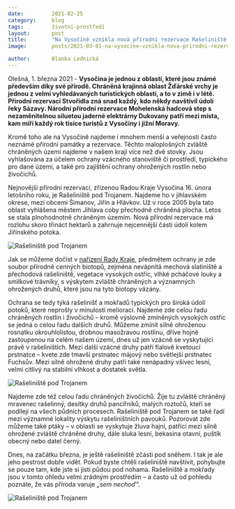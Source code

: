 ```yaml
---
date:         2021-02-25
category:     blog
tags:         životní-prostředí
layout:       post
title:        "Na Vysočině vznikla nová přírodní rezervace Rašeliniště pod Trojanem"
image:        posts/2021-03-01-na-vysocine-vznikla-nova-prirodni-rezervace.jpg

author:       Blanka Lednická
---  
```


Olešná, 1. března 2021 - **Vysočina je jednou z oblastí, které jsou známé především díky své přírodě. Chráněná krajinná oblast Žďárské vrchy je jednou z velmi vyhledávaných turistických oblastí, a to v zimě i v létě. Přírodní rezervaci Stvořidla zná snad každý, kdo někdy navštívil údolí řeky Sázavy. Národní přírodní rezervace Mohelenská hadcová step s nezaměnitelnou siluetou jaderné elektrárny Dukovany patří mezi místa, kam míří každý rok tisíce turistů z Vysočiny i jižní Moravy.**

Kromě toho ale na Vysočině najdeme i mnohem menší a veřejnosti často neznámé přírodní památky a rezervace. Těchto maloplošných zvláště chráněných území najdeme v našem kraji více než dvě stovky. Jsou vyhlašována za účelem ochrany vzácného stanoviště či prostředí, typického pro dané území, a také pro zajištění ochrany ohrožených rostlin nebo živočichů.

Nejnovější přírodní rezervací, zřízenou Radou Kraje Vysočina 16. února letošního roku, je Rašeliniště pod Trojanem. Najdeme ho v jihlavském okrese, mezi obcemi Šimanov, Jiřín a Hlávkov. Už v roce 2005 byla tato oblast vyhlášena městem Jihlava coby přechodně chráněná plocha. Letos se stala plnohodnotně chráněným územím. Nová přírodní rezervace má rozlohu skoro třináct hektarů a zahrnuje nejcennější části údolí kolem Jiřínského potoka.

![Rašeliniště pod Trojanem](https://a.pirati.cz/vysocina/img/posts/2021-03-01-na-vysocine-vznikla-nova-prirodni.jpg)

Jak se můžeme dočíst v [nařízení Rady Kraje,](https://m.kr-vysocina.cz/assets/File.ashx?id_org=450008&id_dokumenty=4105520) předmětem ochrany je zde soubor přírodně cenných biotopů, zejména nevápnitá mechová slatiniště a přechodová rašeliniště, vegetace vysokých ostřic, vlhké pcháčové louky a smilkové trávníky, s výskytem zvláště chráněných a významných ohrožených druhů, které jsou na tyto biotopy vázány.

Ochrana se tedy týká rašelinišť a mokřadů typických pro široká údolí potoků, které neprošly v minulosti meliorací. Najdeme zde celou řadu chráněných rostlin i živočichů – kromě výslovně zmíněných vysokých ostřic se jedná o celou řadu dalších druhů. Můžeme zmínit silně ohroženou rosnatku okrouhlolistou, drobnou masožravou rostlinu, dříve hojně zastoupenou na celém našem území, dnes už jen vzácně se vyskytující právě v rašeliništích. Mezi další vzácné druhy patří fialově kvetoucí prstnatce – kvete zde tmavší prstnatec májový nebo světlejší prstnatec Fuchsův. Mezi silně ohrožené druhy patří také nenápadný všivec lesní, velmi citlivý na stabilní vlhkost a dostatek světla.

![Rašeliniště pod Trojanem](https://a.pirati.cz/vysocina/img/posts/2021-03-01-na-vysocine-vznikla-nova.jpg)

Najdeme zde též celou řadu chráněných živočichů. Žije tu zvláště chráněný mravenec rašelinný, desítky druhů pancířníků, malých roztočů, kteří se podílejí na všech půdních procesech. Rašeliniště pod Trojanem se také řadí mezi významné lokality výskytu rašeliništních pavouků. Pozorovat zde můžeme také ptáky – v oblasti se vyskytuje žluva hajní, patřící mezi silně ohrožené zvláště chráněné druhy, dále sluka lesní, bekasina otavní, puštík obecný nebo datel černý.

Dnes, na začátku března, je ještě rašeliniště zčásti pod sněhem. I tak je ale jeho pestrost dobře vidět. Pokud byste chtěli rašeliniště navštívit, pohybujte se pouze tam, kde jste si jisti půdou pod nohama. Rašeliniště a mokřady jsou v tomto ohledu velmi zrádným prostředím – a často už od pohledu poznáte, že vás příroda varuje *„sem nechoď“.*

![Rašeliniště pod Trojanem](https://a.pirati.cz/vysocina/img/posts/2021-03-01-na-vysocine-vznikla.jpg)